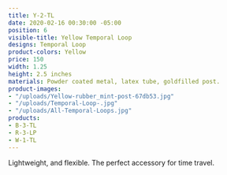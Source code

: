 ```yaml
---
title: Y-2-TL
date: 2020-02-16 00:30:00 -05:00
position: 6
visible-title: Yellow Temporal Loop
designs: Temporal Loop
product-colors: Yellow
price: 150
width: 1.25
height: 2.5 inches
materials: Powder coated metal, latex tube, goldfilled post.
product-images:
- "/uploads/Yellow-rubber_mint-post-67db53.jpg"
- "/uploads/Temporal-Loop-.jpg"
- "/uploads/All-Temporal-Loops.jpg"
products:
- B-3-TL
- R-3-LP
- W-1-TL
---
```


Lightweight, and flexible. The perfect accessory for time travel. 